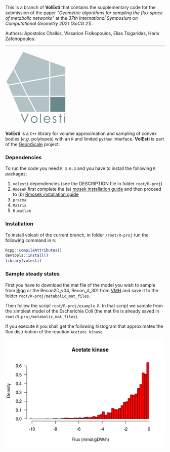 This is a branch of **VolEsti** that contains the supplementary code for the submission of the paper *"Geometric algorithms for sampling the flux space of metabolic networks"* at the *37th International Symposium on Computational Geometry 2021 (SoCG 21)*.  

Authors: Apostolos Chalkis, Vissarion Fisikopoulos, Elias Tsigaridas, Haris Zafeiropoulos.  

---

![logo](doc/logo/volesti_logo.jpg)

**VolEsti** is a `C++` library for volume approximation and sampling of convex bodies (*e.g.* polytopes) with an `R` and limited `python` interface. **VolEsti** is part of the [GeomScale](https://geomscale.github.io) project.

###  Dependencies

To run the code you need `R 3.6.3` and you have to install the following `R` packages:  

1. `volesti` dependencies (see the DESCRIPTION file in folder `root/R-proj`)  
2. `Rmosek` first complete the (a) [mosek installation guide](https://docs.mosek.com/9.2/install/installation.html) and then proceed to (b) [Rmosek installation guide](https://docs.mosek.com/9.2/rmosek/install-interface.html)  
3. `pracma`
4. `Matrix`
5. `R.matlab`

###  Installation

To install volesti of the current branch, in folder `/root/R-proj` run the following command in `R`:  
```r
Rcpp::compileAttributes()  
devtools::install()  
library(volesti)  
```

### Sample steady states

First you have to download the mat file of the model you wish to sample from [Bigg](http://bigg.ucsd.edu/models) or the Recon2D_v04, Recon_d_301 from [VMH](https://www.vmh.life/) and save it to the folder `root/R-proj/metabolic_mat_files`.  

Then follow the script `root/R-proj/example.R`. In that script we sample from the simplest model of the Escherichia Coli (the mat file is already saved in `root/R-proj/metabolic_mat_files`).  

If you execute it you shall get the following histogram that approximates the flux distribution of the reaction `Acetate kinase`.  

![histogram](doc/histograms/acetate_kinase.png)
